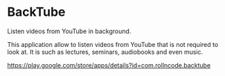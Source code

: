 # BackTube
Listen videos from YouTube in background.

This application allow to listen videos from YouTube that is not required to look at. It is such as lectures, seminars, audiobooks and even music.

https://play.google.com/store/apps/details?id=com.rollncode.backtube
